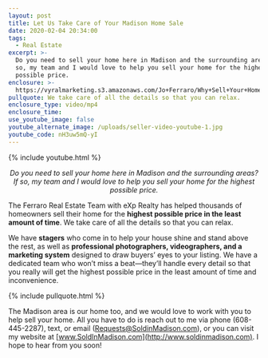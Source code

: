 ```yaml
---
layout: post
title: Let Us Take Care of Your Madison Home Sale
date: 2020-02-04 20:34:00
tags:
  - Real Estate
excerpt: >-
  Do you need to sell your home here in Madison and the surrounding areas? If
  so, my team and I would love to help you sell your home for the highest
  possible price.
enclosure: >-
  https://vyralmarketing.s3.amazonaws.com/Jo+Ferraro/Why+Sell+Your+Home+With+Ferraro+Real+Estate_.mp4
pullquote: We take care of all the details so that you can relax.
enclosure_type: video/mp4
enclosure_time:
use_youtube_image: false
youtube_alternate_image: /uploads/seller-video-youtube-1.jpg
youtube_code: nH3uw5mQ-yI
---
```


{% include youtube.html %}

<p style="text-align: center;"><em>Do you need to sell your home here in Madison and the surrounding areas? If so, my team and I would love to help you sell your home for the highest possible price.</em></p>

The Ferraro Real Estate Team with eXp Realty has helped thousands of homeowners sell their home for the **highest possible price in the least amount of time**. We take care of all the details so that you can relax.&nbsp;

We have **stagers** who come in to help your house shine and stand above the rest, as well as **professional photographers, videographers, and a marketing system** designed to draw buyers’ eyes to your listing. We have a dedicated team who won’t miss a beat—they’ll handle every detail so that you really will get the highest possible price in the least amount of time and inconvenience.

{% include pullquote.html %}

The Madison area is our home too, and we would love to work with you to help sell your home. All you have to do is reach out to me via phone (608-445-2287), text, or email ([Requests@SoldinMadison.com](mailto:Requests@SoldinMadison.com)), or you can visit my website at [www.SoldInMadison.com](http://www.soldinmadison.com). I hope to hear from you soon\!